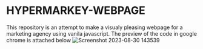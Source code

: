 # HYPERMARKEY-WEBPAGE

This repository is an attempt to make a visualy pleasing webpage for a marketing agency using vanila javascript. The preview of the code in google chrome is attached below
![Screenshot 2023-08-30 143539](https://github.com/AnanduDipukumar/HYPERMARKEY-WEBPAGE/assets/95430576/47ee18f4-ddff-4a01-a356-f08538af71b4)
